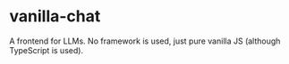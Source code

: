 # vanilla-chat

A frontend for LLMs. No framework is used, just pure vanilla JS (although TypeScript is used).